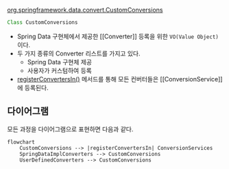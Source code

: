 [org.springframework.data.convert.CustomConversions](https://docs.spring.io/spring-data/commons/docs/current/api/org/springframework/data/convert/CustomConversions.html)

```java
Class CustomConversions
```


- Spring Data 구현체에서 제공한 [[Converter]] 등록을 위한 `VO(Value Object)`이다.
- 두 가지 종류의 Converter 리스트를 가지고 있다.
	- Spring Data 구현체 제공
	- 사용자가 커스텀하여 등록
- [registerConvertersIn()](https://docs.spring.io/spring-data/commons/docs/current/api/org/springframework/data/convert/CustomConversions.html#registerConvertersIn(org.springframework.core.convert.converter.ConverterRegistry)) 메서드를 통해 모든 컨버터들은 [[ConversionService]]에 등록된다.

## 다이어그램

모든 과정을 다이어그램으로 표현하면 다음과 같다.

```mermaid
flowchart
    CustomConversions --> |registerConvertersIn| ConversionServices
    SpringDataImplConverters --> CustomConversions
    UserDefinedConverters --> CustomConversions
```
